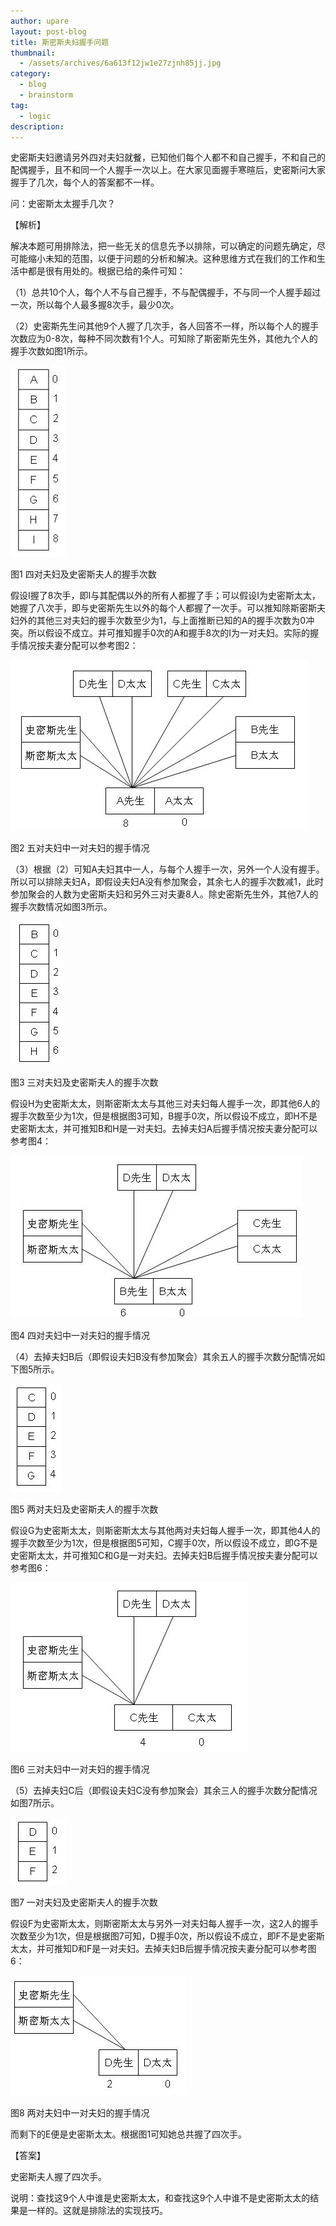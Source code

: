 ```yaml
---
author: upare
layout: post-blog
title: 斯密斯夫妇握手问题
thumbnail:
  - /assets/archives/6a613f12jw1e27zjnh85jj.jpg
category:
  - blog
  - brainstorm
tag:
  - logic
description: 
---
```

史密斯夫妇邀请另外四对夫妇就餐，已知他们每个人都不和自己握手，不和自己的配偶握手，且不和同一个人握手一次以上。在大家见面握手寒暄后，史密斯问大家握手了几次，每个人的答案都不一样。

问：史密斯太太握手几次？

【解析】

解决本题可用排除法，把一些无关的信息先予以排除，可以确定的问题先确定，尽可能缩小未知的范围，以便于问题的分析和解决。这种思维方式在我们的工作和生活中都是很有用处的。根据已给的条件可知：

（1）总共10个人，每个人不与自己握手，不与配偶握手，不与同一个人握手超过一次，所以每个人最多握8次手，最少0次。

（2）史密斯先生问其他9个人握了几次手，各人回答不一样，所以每个人的握手次数应为0-8次，每种不同次数有1个人。可知除了斯密斯先生外，其他九个人的握手次数如图1所示。

![图1 四对夫妇及史密斯夫人的握手次数](/assets/archives/6a613f12jw1e27zjnh85jj.jpg)

图1 四对夫妇及史密斯夫人的握手次数

假设I握了8次手，即I与其配偶以外的所有人都握了手；可以假设I为史密斯太太，她握了八次手，即与史密斯先生以外的每个人都握了一次手。可以推知除斯密斯夫妇外的其他三对夫妇的握手次数至少为1，与上面推断已知的A的握手次数为0冲突。所以假设不成立。并可推知握手0次的A和握手8次的I为一对夫妇。实际的握手情况按夫妻分配可以参考图2：

![图2 五对夫妇中一对夫妇的握手情况](/assets/archives/6a613f12jw1e27zjnwqs8j.jpg)

图2 五对夫妇中一对夫妇的握手情况

（3）根据（2）可知A夫妇其中一人，与每个人握手一次，另外一个人没有握手。所以可以排除夫妇A，即假设夫妇A没有参加聚会，其余七人的握手次数减1，此时参加聚会的人数为史密斯夫妇和另外三对夫妻8人。除史密斯先生外，其他7人的握手次数情况如图3所示。

![图3 三对夫妇及史密斯夫人的握手次数](/assets/archives/6a613f12jw1e27zjob4yjj.jpg)

图3 三对夫妇及史密斯夫人的握手次数

假设H为史密斯太太，则斯密斯太太与其他三对夫妇每人握手一次，即其他6人的握手次数至少为1次，但是根据图3可知，B握手0次，所以假设不成立，即H不是史密斯太太，并可推知B和H是一对夫妇。去掉夫妇A后握手情况按夫妻分配可以参考图4：

![图4 四对夫妇中一对夫妇的握手情况](/assets/archives/6a613f12jw1e27zjqviulj.jpg)

图4 四对夫妇中一对夫妇的握手情况

（4）去掉夫妇B后（即假设夫妇B没有参加聚会）其余五人的握手次数分配情况如下图5所示。

![图5 两对夫妇及史密斯夫人的握手次数](/assets/archives/6a613f12jw1e27zjtjnq2j.jpg)

图5 两对夫妇及史密斯夫人的握手次数

假设G为史密斯太太，则斯密斯太太与其他两对夫妇每人握手一次，即其他4人的握手次数至少为1次，但是根据图5可知，C握手0次，所以假设不成立，即G不是史密斯太太，并可推知C和G是一对夫妇。去掉夫妇B后握手情况按夫妻分配可以参考图6：

![图6 三对夫妇中一对夫妇的握手情况](/assets/archives/6a613f12jw1e27zjw3b0kj.jpg)

图6 三对夫妇中一对夫妇的握手情况

（5）去掉夫妇C后（即假设夫妇C没有参加聚会）其余三人的握手次数分配情况如图7所示。

![图7 一对夫妇及史密斯夫人的握手次数](/assets/archives/6a613f12jw1e27zjymzpnj.jpg)

图7 一对夫妇及史密斯夫人的握手次数

假设F为史密斯太太，则斯密斯太太与另外一对夫妇每人握手一次，这2人的握手次数至少为1次，但是根据图7可知，D握手0次，所以假设不成立，即F不是史密斯太太，并可推知D和F是一对夫妇。去掉夫妇B后握手情况按夫妻分配可以参考图6：

![图8 两对夫妇中一对夫妇的握手情况](/assets/archives/6a613f12jw1e27zjz2ddvj.jpg)

图8 两对夫妇中一对夫妇的握手情况

而剩下的E便是史密斯太太。根据图1可知她总共握了四次手。

【答案】

史密斯夫人握了四次手。

说明：查找这9个人中谁是史密斯太太，和查找这9个人中谁不是史密斯太太的结果是一样的。这就是排除法的实现技巧。